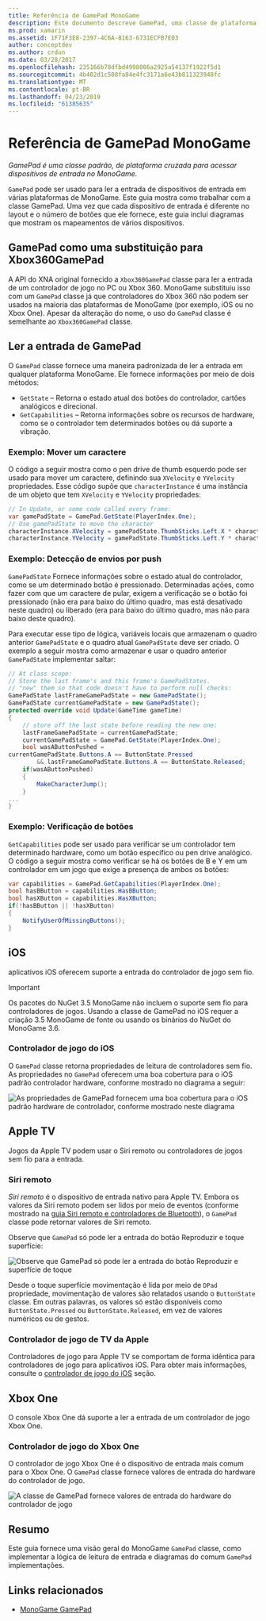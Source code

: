 ```yaml
---
title: Referência de GamePad MonoGame
description: Este documento descreve GamePad, uma classe de plataforma cruzada para acessar dispositivos de entrada no MonoGame. Ele discute como ler dados provenientes do gamepad e fornece exemplos de código.
ms.prod: xamarin
ms.assetid: 1F71F3E8-2397-4C6A-8163-6731ECFB7E03
author: conceptdev
ms.author: crdun
ms.date: 03/28/2017
ms.openlocfilehash: 235166b78dfbd4998086a2925a54137f1922f5d1
ms.sourcegitcommit: 4b402d1c508fa84e4fc3171a6e43b811323948fc
ms.translationtype: MT
ms.contentlocale: pt-BR
ms.lasthandoff: 04/23/2019
ms.locfileid: "61385635"
---
```

# <a name="monogame-gamepad-reference"></a>Referência de GamePad MonoGame

_GamePad é uma classe padrão, de plataforma cruzada para acessar dispositivos de entrada no MonoGame._

`GamePad` pode ser usado para ler a entrada de dispositivos de entrada em várias plataformas de MonoGame. Este guia mostra como trabalhar com a classe GamePad. Uma vez que cada dispositivo de entrada é diferente no layout e o número de botões que ele fornece, este guia inclui diagramas que mostram os mapeamentos de vários dispositivos.

## <a name="gamepad-as-a-replacement-for-xbox360gamepad"></a>GamePad como uma substituição para Xbox360GamePad

A API do XNA original fornecido a `Xbox360GamePad` classe para ler a entrada de um controlador de jogo no PC ou Xbox 360. MonoGame substituiu isso com um `GamePad` classe já que controladores do Xbox 360 não podem ser usados na maioria das plataformas de MonoGame (por exemplo, iOS ou no Xbox One). Apesar da alteração do nome, o uso do `GamePad` classe é semelhante ao `Xbox360GamePad` classe.

## <a name="reading-input-from-gamepad"></a>Ler a entrada de GamePad

O `GamePad` classe fornece uma maneira padronizada de ler a entrada em qualquer plataforma MonoGame. Ele fornece informações por meio de dois métodos:

- `GetState` – Retorna o estado atual dos botões do controlador, cartões analógicos e direcional.
- `GetCapabilities` – Retorna informações sobre os recursos de hardware, como se o controlador tem determinados botões ou dá suporte a vibração.

### <a name="example-moving-a-character"></a>Exemplo: Mover um caractere

O código a seguir mostra como o pen drive de thumb esquerdo pode ser usado para mover um caractere, definindo sua `XVelocity` e `YVelocity` propriedades. Esse código supõe que `characterInstance` é uma instância de um objeto que tem `XVelocity` e `YVelocity` propriedades:

```csharp
// In Update, or some code called every frame:
var gamePadState = GamePad.GetState(PlayerIndex.One);
// Use gamePadState to move the character
characterInstance.XVelocity = gamePadState.ThumbSticks.Left.X * characterInstance.MaxSpeed;
characterInstance.YVelocity = gamePadState.ThumbSticks.Left.Y * characterInstance.MaxSpeed;
```

### <a name="example-detecting-pushes"></a>Exemplo: Detecção de envios por push

`GamePadState` Fornece informações sobre o estado atual do controlador, como se um determinado botão é pressionado. Determinadas ações, como fazer com que um caractere de pular, exigem a verificação se o botão foi pressionado (não era para baixo do último quadro, mas está desativado neste quadro) ou liberado (era para baixo do último quadro, mas não para baixo deste quadro).

Para executar esse tipo de lógica, variáveis locais que armazenam o quadro anterior `GamePadState` e o quadro atual `GamePadState` deve ser criado. O exemplo a seguir mostra como armazenar e usar o quadro anterior `GamePadState` implementar saltar:

```csharp
// At class scope:
// Store the last frame's and this frame's GamePadStates.
// "new" them so that code doesn't have to perform null checks:
GamePadState lastFrameGamePadState = new GamePadState();
GamePadState currentGamePadState = new GamePadState();
protected override void Update(GameTime gameTime)
{
    // store off the last state before reading the new one:
    lastFrameGamePadState = currentGamePadState;
    currentGamePadState = GamePad.GetState(PlayerIndex.One);
    bool wasAButtonPushed =
currentGamePadState.Buttons.A == ButtonState.Pressed
        && lastFrameGamePadState.Buttons.A == ButtonState.Released;
    if(wasAButtonPushed)
    {
        MakeCharacterJump();
    }
...
}
```

### <a name="example-checking-for-buttons"></a>Exemplo: Verificação de botões

`GetCapabilities` pode ser usado para verificar se um controlador tem determinado hardware, como um botão específico ou pen drive analógico. O código a seguir mostra como verificar se há os botões de B e Y em um controlador em um jogo que exige a presença de ambos os botões:

```csharp
var capabilities = GamePad.GetCapabilities(PlayerIndex.One);
bool hasBButton = capabilities.HasBButton;
bool hasXButton = capabilities.HasXButton;
if(!hasBButton || !hasXButton)
{
    NotifyUserOfMissingButtons();
}
```

## <a name="ios"></a>iOS

aplicativos iOS oferecem suporte a entrada do controlador de jogo sem fio.

> [!IMPORTANT]
> Os pacotes do NuGet 3.5 MonoGame não incluem o suporte sem fio para controladores de jogos. Usando a classe de GamePad no iOS requer a criação 3.5 MonoGame de fonte ou usando os binários do NuGet do MonoGame 3.6.

### <a name="ios-game-controller"></a>Controlador de jogo do iOS

O `GamePad` classe retorna propriedades de leitura de controladores sem fio. As propriedades no `GamePad` oferecem uma boa cobertura para o iOS padrão controlador hardware, conforme mostrado no diagrama a seguir:

![](input-images/image1.png "As propriedades de GamePad fornecem uma boa cobertura para o iOS padrão hardware de controlador, conforme mostrado neste diagrama")

## <a name="apple-tv"></a>Apple TV

Jogos da Apple TV podem usar o Siri remoto ou controladores de jogos sem fio para a entrada.

### <a name="siri-remote"></a>Siri remoto

*Siri remoto* é o dispositivo de entrada nativo para Apple TV. Embora os valores da Siri remoto podem ser lidos por meio de eventos (conforme mostrado na [guia Siri remoto e controladores de Bluetooth](~/ios/tvos/platform/remote-bluetooth.md)), o `GamePad` classe pode retornar valores de Siri remoto.

Observe que `GamePad` só pode ler a entrada do botão Reproduzir e toque superfície:

![](input-images/image2.png "Observe que GamePad só pode ler a entrada do botão Reproduzir e superfície de toque")

Desde o toque superfície movimentação é lida por meio de `DPad` propriedade, movimentação de valores são relatados usando o `ButtonState` classe. Em outras palavras, os valores só estão disponíveis como `ButtonState.Pressed` ou `ButtonState.Released`, em vez de valores numéricos ou de gestos.

### <a name="apple-tv-game-controller"></a>Controlador de jogo de TV da Apple

Controladores de jogo para Apple TV se comportam de forma idêntica para controladores de jogo para aplicativos iOS. Para obter mais informações, consulte o [controlador de jogo do iOS](#ios-game-controller) seção. 

## <a name="xbox-one"></a>Xbox One

O console Xbox One dá suporte a ler a entrada de um controlador de jogo Xbox One.

### <a name="xbox-one-game-controller"></a>Controlador de jogo do Xbox One

O controlador de jogo Xbox One é o dispositivo de entrada mais comum para o Xbox One. O `GamePad` classe fornece valores de entrada do hardware do controlador de jogo.

![](input-images/image3.png "A classe de GamePad fornece valores de entrada do hardware do controlador de jogo")

## <a name="summary"></a>Resumo

Este guia fornece uma visão geral do MonoGame `GamePad` classe, como implementar a lógica de leitura de entrada e diagramas do comum `GamePad` implementações.

## <a name="related-links"></a>Links relacionados

- [MonoGame GamePad](http://www.monogame.net/documentation/?page=T_Microsoft_Xna_Framework_Input_GamePad)
